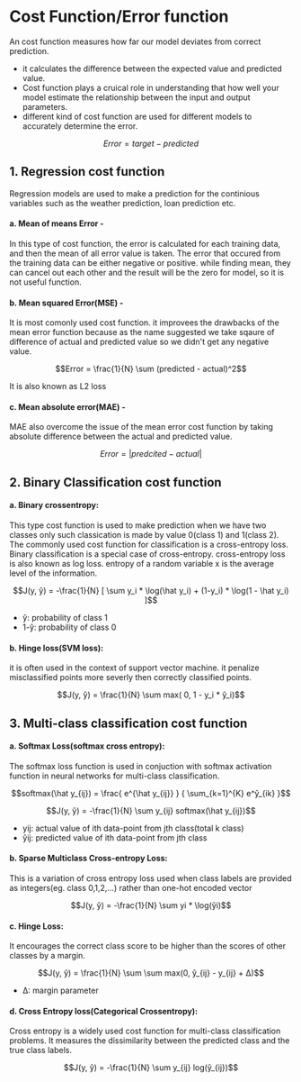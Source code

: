 # Cost Function/Error function
 An cost function measures how far our model deviates from correct prediction.

* it calculates the difference between the expected value and predicted value.
* Cost function plays a cruical role in understanding that how well your model estimate the relationship between the input and output parameters.
* different kind of cost function are used for different models to accurately determine the error.

$$Error = target - predicted$$

## 1. Regression cost function
Regression models are used to make a prediction for the continious variables such as the weather prediction, loan prediction etc.

#### a. Mean of means Error -
 In this type of cost function, the error is calculated for each training data, and then the mean of all error value is taken. The error that occured from the training data can be either negative or positive. while finding mean, they can cancel out each other and the result will be the zero for model, so it is not useful function.

#### b. Mean squared Error(MSE) -
 It is most comonly used cost function. it improvees the drawbacks of the mean error function because as the name suggested we take sqaure of difference of actual and predicted value so we didn't get any negative value.

$$Error = \frac{1}{N} \sum (predicted - actual)^2$$

 It is also known as L2 loss

#### c. Mean absolute error(MAE) - 
 MAE also overcome the issue of the mean error cost function by taking absolute difference between the actual and predicted value.
 		
$$Error = |predcited - actual|$$

## 2. Binary Classification cost function

#### a. Binary crossentropy:
 This type cost function is used to make prediction when we have two classes only such classication is made by value 0(class 1) and 1(class 2).
 The commonly used cost function for classification is a cross-entropy loss. Binary classification is a special case of cross-entropy.
 cross-entropy loss is also known as log loss. entropy of a random variable x is the average level of the information.
 
 $$J(y, ŷ) = -\frac{1}{N} [ \sum y_i * \log(\hat y_i)  + (1-y_i) * \log(1 - \hat y_i) ]$$
   
* ŷ: probability of class 1
* 1-ŷ: probability of class 0
   
#### b. Hinge loss(SVM loss):
it is often used in the context of support vector machine. it penalize misclassified points more severly then correctly classified points.

$$J(y, ŷ) = \frac{1}{N} \sum max( 0, 1 - y_i * ŷ_i)$$

## 3. Multi-class classification cost function

#### a. Softmax Loss(softmax cross entropy):
The softmax loss function is used in conjuction with softmax activation function in neural networks for multi-class classification.

$$softmax(\hat y_{ij}) =  \frac{ e^{\hat y_{ij}} } { \sum_{k=1}^{K} e^ŷ_{ik} }$$


$$J(y, ŷ) = -\frac{1}{N} \sum y_{ij} softmax(\hat y_{ij})$$
* yij: actual value of ith data-point from jth class(total k class)
* ŷij: predicted value of ith data-point from jth class

#### b. Sparse Multiclass Cross-entropy Loss:
This is a variation of cross entropy loss used when class labels are provided as integers(eg. class 0,1,2,...) rather than one-hot encoded vector

$$J(y, ŷ) = -\frac{1}{N} \sum yi * \log(ŷi)$$
        
#### c. Hinge Loss: 
It encourages the correct class score to be higher than the scores of other classes by a margin.

$$J(y, ŷ)  = \frac{1}{N} \sum \sum max(0, ŷ_{ij} - y_{ij} + Δ)$$

* Δ: margin parameter

#### d. Cross Entropy loss(Categorical Crossentropy):
Cross entropy is a widely used cost function for multi-class classification problems. It measures the dissimilarity between the predicted class and the true class labels.

$$J(y, ŷ) = -\frac{1}{N} \sum y_{ij} log(ŷ_{ij})$$


